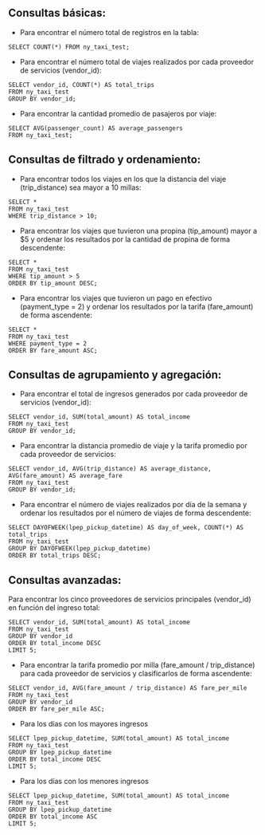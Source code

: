 ## Consultas básicas:

- Para encontrar el número total de registros en la tabla:
```
SELECT COUNT(*) FROM ny_taxi_test;
```
- Para encontrar el número total de viajes realizados por cada proveedor de servicios (vendor_id):

```
SELECT vendor_id, COUNT(*) AS total_trips
FROM ny_taxi_test
GROUP BY vendor_id;
```
- Para encontrar la cantidad promedio de pasajeros por viaje:

```
SELECT AVG(passenger_count) AS average_passengers
FROM ny_taxi_test;
```
## Consultas de filtrado y ordenamiento:

- Para encontrar todos los viajes en los que la distancia del viaje (trip_distance) sea mayor a 10 millas:

```
SELECT *
FROM ny_taxi_test
WHERE trip_distance > 10;
```
- Para encontrar los viajes que tuvieron una propina (tip_amount) mayor a $5 y ordenar los resultados por la cantidad de propina de forma descendente:

```
SELECT *
FROM ny_taxi_test
WHERE tip_amount > 5
ORDER BY tip_amount DESC;
```
- Para encontrar los viajes que tuvieron un pago en efectivo (payment_type = 2) y ordenar los resultados por la tarifa (fare_amount) de forma ascendente:

```
SELECT *
FROM ny_taxi_test
WHERE payment_type = 2
ORDER BY fare_amount ASC;
```

## Consultas de agrupamiento y agregación:

- Para encontrar el total de ingresos generados por cada proveedor de servicios (vendor_id):

```
SELECT vendor_id, SUM(total_amount) AS total_income
FROM ny_taxi_test
GROUP BY vendor_id;
```
- Para encontrar la distancia promedio de viaje y la tarifa promedio por cada proveedor de servicios:

```
SELECT vendor_id, AVG(trip_distance) AS average_distance, AVG(fare_amount) AS average_fare
FROM ny_taxi_test
GROUP BY vendor_id;
```

- Para encontrar el número de viajes realizados por día de la semana y ordenar los resultados por el número de viajes de forma descendente:

```
SELECT DAYOFWEEK(lpep_pickup_datetime) AS day_of_week, COUNT(*) AS total_trips
FROM ny_taxi_test
GROUP BY DAYOFWEEK(lpep_pickup_datetime)
ORDER BY total_trips DESC;
```

## Consultas avanzadas:

Para encontrar los cinco proveedores de servicios principales (vendor_id) en función del ingreso total:

```
SELECT vendor_id, SUM(total_amount) AS total_income
FROM ny_taxi_test
GROUP BY vendor_id
ORDER BY total_income DESC
LIMIT 5;
```

- Para encontrar la tarifa promedio por milla (fare_amount / trip_distance) para cada proveedor de servicios y clasificarlos de forma ascendente:
```
SELECT vendor_id, AVG(fare_amount / trip_distance) AS fare_per_mile
FROM ny_taxi_test
GROUP BY vendor_id
ORDER BY fare_per_mile ASC;
```

- Para los días con los mayores ingresos
```
SELECT lpep_pickup_datetime, SUM(total_amount) AS total_income
FROM ny_taxi_test
GROUP BY lpep_pickup_datetime
ORDER BY total_income DESC
LIMIT 5; 
```

- Para los días con los menores ingresos
```
SELECT lpep_pickup_datetime, SUM(total_amount) AS total_income
FROM ny_taxi_test
GROUP BY lpep_pickup_datetime
ORDER BY total_income ASC
LIMIT 5; 
```
